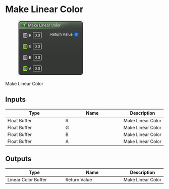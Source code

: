 # Make Linear Color

<div align="left" data-full-width="false">

<figure><img src="Make_Linear_Color.png" alt=""><figcaption></figcaption></figure>

</div>

Make Linear Color

## Inputs

<table>
<thead><tr><th width="170">Type</th><th width="170">Name</th><th>Description</th></tr></thead>
<tbody>
<tr><td>Float Buffer</td><td>R</td><td>Make Linear Color</td></tr>
<tr><td>Float Buffer</td><td>G</td><td>Make Linear Color</td></tr>
<tr><td>Float Buffer</td><td>B</td><td>Make Linear Color</td></tr>
<tr><td>Float Buffer</td><td>A</td><td>Make Linear Color</td></tr>
</tbody>
</table>

## Outputs

<table>
<thead><tr><th width="170">Type</th><th width="170">Name</th><th>Description</th></tr></thead>
<tbody>
<tr><td>Linear Color Buffer</td><td>Return Value</td><td>Make Linear Color</td></tr>
</tbody>
</table>